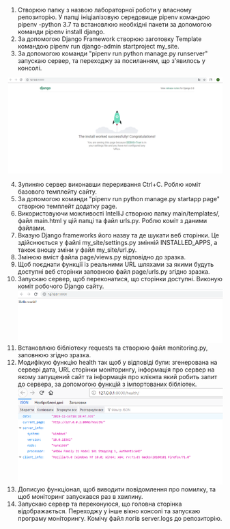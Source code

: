 1. Створюю папку з назвою лабораторної роботи у власному репозиторію. У папці ініціалізовую середовище pipenv командою pipenv -python 3.7 та встановлюю необхідні пакети за допомогою команди pipenv install django.
2. За допомогою Django Framework створюю заготовку Template командою pipenv run django-admin startproject my_site.
3. За допомогою команди "pipenv run python manage.py runserver" запускаю сервер, та переходжу за посиланням, що з'явилось у консолі.

![31](https://github.com/IK-31-Kachor/star/blob/master/Lab3/image/31.PNG)

4. Зупиняю сервер виконавши переривання Ctrl+C. Роблю коміт базового темплейту сайту.
5. За допомогою команди "pipenv run python manage.py startapp page" створюю темплейт додатку page.
6. Використовуючи можливості IntelliJ створюю папку main/templates/, файл main.html у цій папці та файл urls.py. Роблю коміт з даними файлами.
7. Вказую Django frameworks його назву та де шукати веб сторінки. Це здійснюється у файлі my_site/settings.py змінній INSTALLED_APPS, а також вношу зміни у файл my_site/url.py.
8. Змінюю вміст файла page/views.py відповідно до зразка.
9. Щоб поєднати функції із реальними URL шляхами за якими будуть доступні веб сторінки заповнюю файл page/urls.py згідно зразка.
10. Запускаю сервер, щоб переконатися, що сторінки доступні. Виконую коміт робочого Django сайту.
![32](https://github.com/IK-31-Kachor/star/blob/master/Lab3/image/32.PNG)
11. Встановлюю бібліотеку requests та створюю файл monitоring.py, заповнюю згідно зразка.
12. Модифікую функцію health так щоб у відповіді були: згенерована на сервері дата, URL сторінки моніторингу, інформація про сервер на якому запущений сайт та інформація про клієнта який робить запит до сервера, за допомогою функцій з імпортованих бібліотек.
![33](https://github.com/IK-31-Kachor/star/blob/master/Lab3/image/33.PNG)
13. Дописую функціонал, щоб виводити повідомлення про помилку, та щоб моніторинг запускався раз в хвилину.
14. Запускаю сервер та переконуюся, що головна сторінка відображається. Переходжу у інше вікно консолі та запускаю програму моніторингу. Комічу файл логів server.logs до репозиторію.
